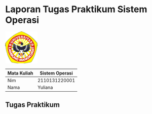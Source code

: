# Laporan Tugas Praktikum Sistem Operasi
<img src="/Gambar/Gambar-Tugas-1/Logo-ULM.png" width="20%" height="20%">

Mata Kuliah | Sistem Operasi
--------|--------
Nim | 2110131220001
Nama | Yuliana
## **Tugas Praktikum**
